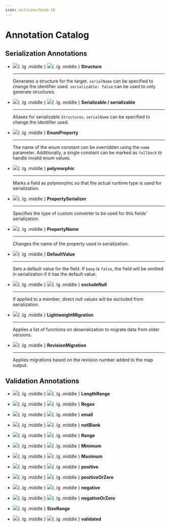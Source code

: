 ```yaml
---
icon: octicons/book-16
---
```


# Annotation Catalog
## Serialization Annotations
<div class="grid cards" markdown>

-   ![](https://img.shields.io/badge/class-seagreen){ .lg .middle }
    ![](https://img.shields.io/badge/enum-orange){ .lg .middle }
    __Structure__

    ---
    Generates a structure for the target. `serialName` can be specified to change the identifier used.
    `serializable: false` can be used to only generate structures.

-   ![](https://img.shields.io/badge/class-seagreen){ .lg .middle }
    ![](https://img.shields.io/badge/enum-orange){ .lg .middle }
    __Serializable / serializable__

    ---
    Aliases for serializable `Structures`. `serialName` can be specified to change the identifier used.

-   ![](https://img.shields.io/badge/enum--constant-orange){ .lg .middle }
    __EnumProperty__

    ---
    The name of the enum constant can be overridden using the `name` parameter. Additionally,
    a single constant can be marked as `fallback` to handle invalid enum values.

-   ![](https://img.shields.io/badge/property-blue){ .lg .middle }
    __polymorphic__

    ---
    Marks a field as polymorphic so that the actual runtime type is used for serialization.

-   ![](https://img.shields.io/badge/property-blue){ .lg .middle }
    __PropertySerializer__

    ---
    Specifies the type of custom converter to be used for this fields' serialization.

-   ![](https://img.shields.io/badge/property-blue){ .lg .middle }
    __PropertyName__

    ---
    Changes the name of the property used in serialization.

-   ![](https://img.shields.io/badge/property-blue){ .lg .middle }
    __DefaultValue__

    ---
    Sets a default value for the field. If `keep` is `false`, the field will be omitted in serialization if it has the default value.

-   ![](https://img.shields.io/badge/class-seagreen){ .lg .middle }
    ![](https://img.shields.io/badge/property-blue){ .lg .middle }
    __excludeNull__

    ---
    If applied to a member, direct null values will be excluded from serialization.

-   ![](https://img.shields.io/badge/class-seagreen){ .lg .middle }
    __LightweightMigration__

    ---
    Applies a list of functions on deserialization to migrate data from older versions.

-   ![](https://img.shields.io/badge/class-seagreen){ .lg .middle }
    __RevisionMigration__

    ---
    Applies migrations based on the revision number added to the map output.

</div>

## Validation Annotations
<div class="grid cards" markdown>

-   ![](https://img.shields.io/badge/string-seagreen){ .lg .middle }
    ![](https://img.shields.io/badge/or-many-slategray){ .lg .middle }
    __LengthRange__
-   ![](https://img.shields.io/badge/string-seagreen){ .lg .middle }
    ![](https://img.shields.io/badge/or-many-slategray){ .lg .middle }
    __Regex__
-   ![](https://img.shields.io/badge/string-seagreen){ .lg .middle }
    ![](https://img.shields.io/badge/or-many-slategray){ .lg .middle }
    __email__
-   ![](https://img.shields.io/badge/string-seagreen){ .lg .middle }
    ![](https://img.shields.io/badge/or-many-slategray){ .lg .middle }
    __notBlank__

-   ![](https://img.shields.io/badge/num-blue){ .lg .middle }
    ![](https://img.shields.io/badge/or-many-slategray){ .lg .middle }
    __Range__
-   ![](https://img.shields.io/badge/num-blue){ .lg .middle }
    ![](https://img.shields.io/badge/or-many-slategray){ .lg .middle }
    __Minimum__
-   ![](https://img.shields.io/badge/num-blue){ .lg .middle }
    ![](https://img.shields.io/badge/or-many-slategray){ .lg .middle }
    __Maximum__
-   ![](https://img.shields.io/badge/num-blue){ .lg .middle }
    ![](https://img.shields.io/badge/or-many-slategray){ .lg .middle }
    __positive__
-   ![](https://img.shields.io/badge/num-blue){ .lg .middle }
    ![](https://img.shields.io/badge/or-many-slategray){ .lg .middle }
    __positiveOrZero__
-   ![](https://img.shields.io/badge/num-blue){ .lg .middle }
    ![](https://img.shields.io/badge/or-many-slategray){ .lg .middle }
    __negative__
-   ![](https://img.shields.io/badge/num-blue){ .lg .middle }
    ![](https://img.shields.io/badge/or-many-slategray){ .lg .middle }
    __negativeOrZero__
-   ![](https://img.shields.io/badge/iterable-slategray){ .lg .middle }
    __SizeRange__
-   ![](https://img.shields.io/badge/any-red){ .lg .middle }
    ![](https://img.shields.io/badge/or-many-slategray){ .lg .middle }
    __validated__

</div>